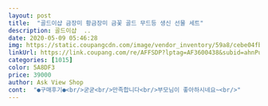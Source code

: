 ```yaml
---
layout: post 
title:  "골드이샵 금장미 황금장미 금꽃 골드 무드등 생신 선물 세트" 
description: 골드이샵  ..
date: 2020-05-09 05:46:28 
img: https://static.coupangcdn.com/image/vendor_inventory/59a8/cebe04fb2f3247ab9006a289662337698b7c396ce15fb3a400184620d16c.jpg 
linkUrl: https://link.coupang.com/re/AFFSDP?lptag=AF3600438&subid=ahnPublicAsk&pageKey=1105159855&itemId=2066278158&vendorItemId=70065459895&traceid=V0-113-7561edc09721febf 
categories: [1015] 
color: 5A8DF3 
price: 39000 
author: Ask View Shop 
cont:  "●구매후기●<br/>굳굳<br/>만족합니다<br/>부모님이 좋아하시네요~<br/>" 
---
```

